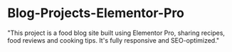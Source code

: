 # Blog-Projects-Elementor-Pro
"This project is a food blog site built using Elementor Pro, sharing recipes, food reviews and cooking tips. It's fully responsive and SEO-optimized."
